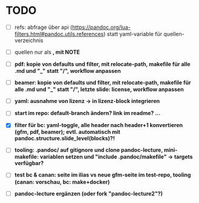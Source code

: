 # TODO

- [ ] refs: abfrage über api (https://pandoc.org/lua-filters.html#pandoc.utils.references) statt yaml-variable für quellen-verzeichnis
- [ ] quellen nur als <strong>, mit NOTE

- [ ] pdf: kopie von defaults und filter, mit relocate-path, makefile für alle .md und "_" statt "/", workflow anpassen

- [ ] beamer: kopie von defaults und filter, mit relocate-path, makefile für alle .md und "_" statt "/", letzte slide: license, workflow anpassen

- [ ] yaml: ausnahme von lizenz -> in lizenz-block integrieren

- [ ] start im repo: default-branch ändern? link im readme? ...

- [x] filter für bc: yaml-toggle, alle header nach header+1 konvertieren (gfm, pdf, beamer); evtl. automatisch mit pandoc.structure.slide_level(blocks)?!

- [ ] tooling: .pandoc/ auf gitignore und clone pandoc-lecture, mini-makefile: variablen setzen und "include .pandoc/makefile" -> targets verfügbar?

- [ ] test bc & canan: seite im ilias vs neue gfm-seite im test-repo, tooling (canan: vorschau, bc: make+docker)

- [ ] pandoc-lecture ergänzen (oder fork "pandoc-lecture2"?)
